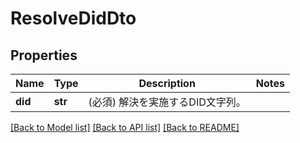 # ResolveDidDto

## Properties
Name | Type | Description | Notes
------------ | ------------- | ------------- | -------------
**did** | **str** | (必須) 解決を実施するDID文字列。 | 

[[Back to Model list]](../README.md#documentation-for-models) [[Back to API list]](../README.md#documentation-for-api-endpoints) [[Back to README]](../README.md)

